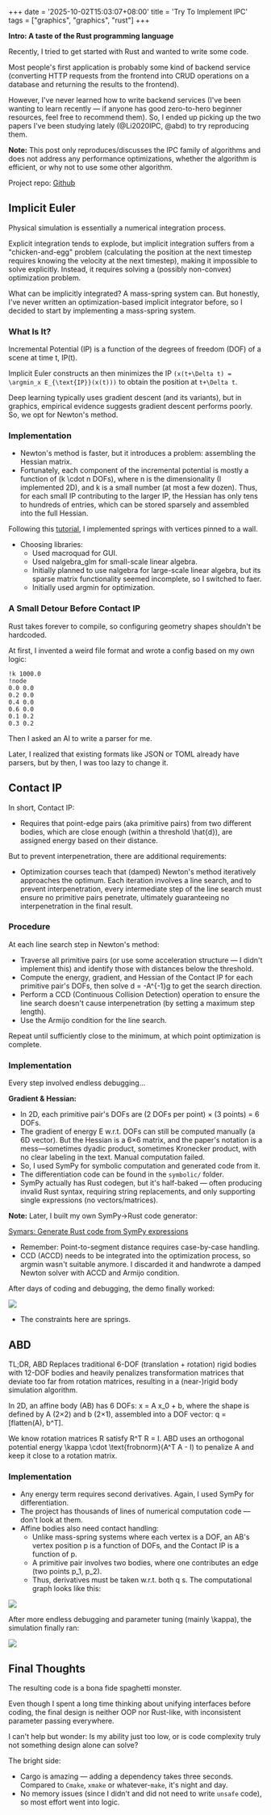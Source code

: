 +++
date = '2025-10-02T15:03:07+08:00'
title = 'Try To Implement IPC'
tags = ["graphics", "graphics", "rust"]
+++

**Intro: A taste of the Rust programming language**

Recently, I tried to get started with Rust and wanted to write some code.

Most people's first application is probably some kind of backend service (converting HTTP requests from the frontend into CRUD operations on a database and returning the results to the frontend).

However, I've never learned how to write backend services (I've been wanting to learn recently — if anyone has good zero-to-hero beginner resources, feel free to recommend them). So, I ended up picking up the two papers I've been studying lately (@Li2020IPC, @abd) to try reproducing them.

**Note:** This post only reproduces/discusses the IPC family of algorithms and does not address any performance optimizations, whether the algorithm is efficient, or why not to use some other algorithm.

Project repo: [Github](https://github.com/Da1sypetals/ip-sim/)

## Implicit Euler

Physical simulation is essentially a numerical integration process.

Explicit integration tends to explode, but implicit integration suffers from a "chicken-and-egg" problem (calculating the position at the next timestep requires knowing the velocity at the next timestep), making it impossible to solve explicitly. Instead, it requires solving a (possibly non-convex) optimization problem.

What can be implicitly integrated? A mass-spring system can. But honestly, I've never written an optimization-based implicit integrator before, so I decided to start by implementing a mass-spring system.

### What Is It?

Incremental Potential (IP) is a function of the degrees of freedom (DOF) of a scene at time t, IP(t).

Implicit Euler constructs an then minimizes the IP `(x(t+\Delta t) = \argmin_x E_{\text{IP}}(x(t)))` to obtain the position at `t+\Delta t`.

Deep learning typically uses gradient descent (and its variants), but in graphics, empirical evidence suggests gradient descent performs poorly. So, we opt for Newton's method.

### Implementation

- Newton's method is faster, but it introduces a problem: assembling the Hessian matrix.
- Fortunately, each component of the incremental potential is mostly a function of (k \cdot n DOFs), where n is the dimensionality (I implemented 2D), and k is a small number (at most a few dozen). Thus, for each small IP contributing to the larger IP, the Hessian has only tens to hundreds of entries, which can be stored sparsely and assembled into the full Hessian.

Following this [tutorial](https://zhuanlan.zhihu.com/p/444105016), I implemented springs with vertices pinned to a wall.

- Choosing libraries:
  - Used macroquad for GUI.
  - Used nalgebra_glm for small-scale linear algebra.
  - Initially planned to use nalgebra for large-scale linear algebra, but its sparse matrix functionality seemed incomplete, so I switched to faer.
  - Initially used argmin for optimization.


### A Small Detour Before Contact IP

Rust takes forever to compile, so configuring geometry shapes shouldn't be hardcoded.

At first, I invented a weird file format and wrote a config based on my own logic:

```
!k 1000.0
!node
0.0 0.0
0.2 0.0
0.4 0.0
0.6 0.0
0.1 0.2
0.3 0.2
```

Then I asked an AI to write a parser for me.

Later, I realized that existing formats like JSON or TOML already have parsers, but by then, I was too lazy to change it.

## Contact IP

In short, Contact IP:

- Requires that point-edge pairs (aka primitive pairs) from two different bodies, which are close enough (within a threshold \hat{d}), are assigned energy based on their distance.

But to prevent interpenetration, there are additional requirements:

- Optimization courses teach that (damped) Newton's method iteratively approaches the optimum. Each iteration involves a line search, and to prevent interpenetration, every intermediate step of the line search must ensure no primitive pairs penetrate, ultimately guaranteeing no interpenetration in the final result.

### Procedure

At each line search step in Newton's method:

- Traverse all primitive pairs (or use some acceleration structure — I didn't implement this) and identify those with distances below the threshold.
- Compute the energy, gradient, and Hessian of the Contact IP for each primitive pair's DOFs, then solve d = -A^{-1}g to get the search direction.
- Perform a CCD (Continuous Collision Detection) operation to ensure the line search doesn't cause interpenetration (by setting a maximum step length).
- Use the Armijo condition for the line search.

Repeat until sufficiently close to the minimum, at which point optimization is complete.

### Implementation

Every step involved endless debugging…

**Gradient & Hessian:**

- In 2D, each primitive pair's DOFs are (2 DOFs per point) × (3 points) = 6 DOFs.
- The gradient of energy E w.r.t. DOFs can still be computed manually (a 6D vector). But the Hessian is a 6×6 matrix, and the paper's notation is a mess—sometimes dyadic product, sometimes Kronecker product, with no clear labeling in the text. Manual computation failed.
- So, I used SymPy for symbolic computation and generated code from it.
- The differentiation code can be found in the `symbolic/` folder.
- SymPy actually has Rust codegen, but it's half-baked — often producing invalid Rust syntax, requiring string replacements, and only supporting single expressions (no vectors/matrices).

**Note:** Later, I built my own SymPy→Rust code generator:

[Symars: Generate Rust code from SymPy expressions](https://github.com/Da1sypetals/Symars)

- Remember: Point-to-segment distance requires case-by-case handling.
- CCD (ACCD) needs to be integrated into the optimization process, so argmin wasn't suitable anymore. I discarded it and handwrote a damped Newton solver with ACCD and Armijo condition.

After days of coding and debugging, the demo finally worked:

![](../images/ipc-1.gif)

- The constraints here are springs.

## ABD

TL;DR, ABD Replaces traditional 6-DOF (translation + rotation) rigid bodies with 12-DOF bodies and heavily penalizes transformation matrices that deviate too far from rotation matrices, resulting in a (near-)rigid body simulation algorithm.

In 2D, an affine body (AB) has 6 DOFs: x = A x_0 + b, where the shape is defined by A (2×2) and b (2×1), assembled into a DOF vector: q = [flatten(A), b^T].

We know rotation matrices R satisfy R^T R = I. ABD uses an orthogonal potential energy \kappa \cdot \text{frobnorm}(A^T A - I) to penalize A and keep it close to a rotation matrix.

### Implementation

- Any energy term requires second derivatives. Again, I used SymPy for differentiation.
- The project has thousands of lines of numerical computation code — don't look at them.
- Affine bodies also need contact handling:
  - Unlike mass-spring systems where each vertex is a DOF, an AB's vertex position p is a function of DOFs, and the Contact IP is a function of p.
  - A primitive pair involves two bodies, where one contributes an edge (two points p_1, p_2).
  - Thus, derivatives must be taken w.r.t. both q s. The computational graph looks like this:

![](../images/2025-10-02-15-08-13.png)


After more endless debugging and parameter tuning (mainly \kappa), the simulation finally ran:

![](../images/ipc-2.gif)

## Final Thoughts

The resulting code is a bona fide spaghetti monster.

Even though I spent a long time thinking about unifying interfaces before coding, the final design is neither OOP nor Rust-like, with inconsistent parameter passing everywhere.

I can't help but wonder: Is my ability just too low, or is code complexity truly not something design alone can solve?

The bright side:

- Cargo is amazing — adding a dependency takes three seconds. Compared to `Cmake`, `xmake` or whatever-`make`, it's night and day.
- No memory issues (since I didn't and did not need to write `unsafe` code), so most effort went into logic.